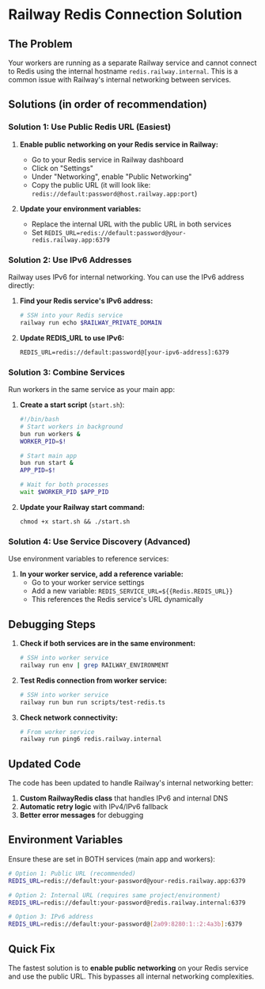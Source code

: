 # Railway Redis Connection Solution

## The Problem

Your workers are running as a separate Railway service and cannot connect to Redis using the internal hostname `redis.railway.internal`. This is a common issue with Railway's internal networking between services.

## Solutions (in order of recommendation)

### Solution 1: Use Public Redis URL (Easiest)

1. **Enable public networking on your Redis service in Railway:**
   - Go to your Redis service in Railway dashboard
   - Click on "Settings"
   - Under "Networking", enable "Public Networking"
   - Copy the public URL (it will look like: `redis://default:password@host.railway.app:port`)

2. **Update your environment variables:**
   - Replace the internal URL with the public URL in both services
   - Set `REDIS_URL=redis://default:password@your-redis.railway.app:6379`

### Solution 2: Use IPv6 Addresses

Railway uses IPv6 for internal networking. You can use the IPv6 address directly:

1. **Find your Redis service's IPv6 address:**
   ```bash
   # SSH into your Redis service
   railway run echo $RAILWAY_PRIVATE_DOMAIN
   ```

2. **Update REDIS_URL to use IPv6:**
   ```
   REDIS_URL=redis://default:password@[your-ipv6-address]:6379
   ```

### Solution 3: Combine Services

Run workers in the same service as your main app:

1. **Create a start script** (`start.sh`):
   ```bash
   #!/bin/bash
   # Start workers in background
   bun run workers &
   WORKER_PID=$!
   
   # Start main app
   bun run start &
   APP_PID=$!
   
   # Wait for both processes
   wait $WORKER_PID $APP_PID
   ```

2. **Update your Railway start command:**
   ```
   chmod +x start.sh && ./start.sh
   ```

### Solution 4: Use Service Discovery (Advanced)

Use environment variables to reference services:

1. **In your worker service, add a reference variable:**
   - Go to your worker service settings
   - Add a new variable: `REDIS_SERVICE_URL=${{Redis.REDIS_URL}}`
   - This references the Redis service's URL dynamically

## Debugging Steps

1. **Check if both services are in the same environment:**
   ```bash
   # SSH into worker service
   railway run env | grep RAILWAY_ENVIRONMENT
   ```

2. **Test Redis connection from worker service:**
   ```bash
   # SSH into worker service
   railway run bun run scripts/test-redis.ts
   ```

3. **Check network connectivity:**
   ```bash
   # From worker service
   railway run ping6 redis.railway.internal
   ```

## Updated Code

The code has been updated to handle Railway's internal networking better:

1. **Custom RailwayRedis class** that handles IPv6 and internal DNS
2. **Automatic retry logic** with IPv4/IPv6 fallback
3. **Better error messages** for debugging

## Environment Variables

Ensure these are set in BOTH services (main app and workers):

```bash
# Option 1: Public URL (recommended)
REDIS_URL=redis://default:your-password@your-redis.railway.app:6379

# Option 2: Internal URL (requires same project/environment)
REDIS_URL=redis://default:your-password@redis.railway.internal:6379

# Option 3: IPv6 address
REDIS_URL=redis://default:your-password@[2a09:8280:1::2:4a3b]:6379
```

## Quick Fix

The fastest solution is to **enable public networking** on your Redis service and use the public URL. This bypasses all internal networking complexities.